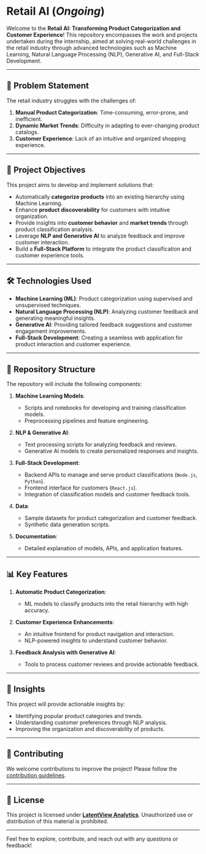 # Retail AI (_Ongoing_)

Welcome to the **Retail AI: Transforming Product Categorization and Customer Experience**! This repository encompasses the work and projects undertaken during the internship, aimed at solving real-world challenges in the retail industry through advanced technologies such as Machine Learning, Natural Language Processing (NLP), Generative AI, and Full-Stack Development.  

---

## 🚀 Problem Statement  

The retail industry struggles with the challenges of:  
1. **Manual Product Categorization**: Time-consuming, error-prone, and inefficient.  
2. **Dynamic Market Trends**: Difficulty in adapting to ever-changing product catalogs.  
3. **Customer Experience**: Lack of an intuitive and organized shopping experience.  

---

## 🎯 Project Objectives  

This project aims to develop and implement solutions that:  
- Automatically **categorize products** into an existing hierarchy using Machine Learning.  
- Enhance **product discoverability** for customers with intuitive organization.  
- Provide insights into **customer behavior** and **market trends** through product classification analysis.  
- Leverage **NLP and Generative AI** to analyze feedback and improve customer interaction.  
- Build a **Full-Stack Platform** to integrate the product classification and customer experience tools.  

---

## 🛠️ Technologies Used  

- **Machine Learning (ML)**: Product categorization using supervised and unsupervised techniques.  
- **Natural Language Processing (NLP)**: Analyzing customer feedback and generating meaningful insights.  
- **Generative AI**: Providing tailored feedback suggestions and customer engagement improvements.  
- **Full-Stack Development**: Creating a seamless web application for product interaction and customer experience.  

---

## 📂 Repository Structure  

The repository will include the following components:  

1. **Machine Learning Models**:  
   - Scripts and notebooks for developing and training classification models.  
   - Preprocessing pipelines and feature engineering.  

2. **NLP & Generative AI**:  
   - Text processing scripts for analyzing feedback and reviews.  
   - Generative AI models to create personalized responses and insights.  

3. **Full-Stack Development**:  
   - Backend APIs to manage and serve product classifications (`Node.js`, `Python`).  
   - Frontend interface for customers (`React.js`).  
   - Integration of classification models and customer feedback tools.  

4. **Data**:  
   - Sample datasets for product categorization and customer feedback.  
   - Synthetic data generation scripts.  

5. **Documentation**:  
   - Detailed explanation of models, APIs, and application features.  

---

## 📊 Key Features  

1. **Automatic Product Categorization**:  
   - ML models to classify products into the retail hierarchy with high accuracy.  

2. **Customer Experience Enhancements**:  
   - An intuitive frontend for product navigation and interaction.  
   - NLP-powered insights to understand customer behavior.  

3. **Feedback Analysis with Generative AI**:  
   - Tools to process customer reviews and provide actionable feedback.  

---

## 🧠 Insights  

This project will provide actionable insights by:  
- Identifying popular product categories and trends.  
- Understanding customer preferences through NLP analysis.  
- Improving the organization and discoverability of products.  

---

## 🤝 Contributing  

We welcome contributions to improve the project! Please follow the [contribution guidelines](CONTRIBUTING.md).  

---

## 📄 License  

This project is licensed under **[LatentView Analytics](https://www.latentview.com)**. Unauthorized use or distribution of this material is prohibited.  

---  

Feel free to explore, contribute, and reach out with any questions or feedback!  
